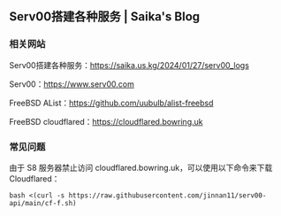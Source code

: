 ## Serv00搭建各种服务 | Saika's Blog

### 相关网站

Serv00搭建各种服务：https://saika.us.kg/2024/01/27/serv00_logs

Serv00：https://www.serv00.com

FreeBSD AList：https://github.com/uubulb/alist-freebsd

FreeBSD cloudflared：https://cloudflared.bowring.uk

### 常见问题

由于 S8 服务器禁止访问 cloudflared.bowring.uk，可以使用以下命令来下载 Cloudflared：

```
bash <(curl -s https://raw.githubusercontent.com/jinnan11/serv00-api/main/cf-f.sh)
```
